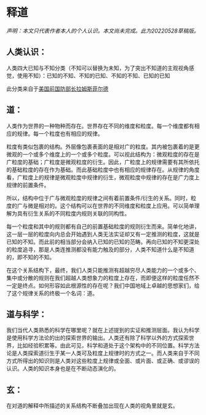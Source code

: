 # 释道

*声明：本文只代表作者本人的个人认识。本文尚未完成。此为20220528草稿版。*

## 人类认识：

人类四大已知与不知分类（不知可以替换为未知，为了突出不知道的主观视角感觉，使用不知）：已知的不知、不知的已知、不知的不知、已知的已知

此分类来自于[美国前国防部长拉姆斯菲尔德](https://zh.wikipedia.org/zh-my/不知之不知)

## 道：

人类作为世界的一种物种而存在。世界存在不同的维度和粒度。每一个维度都有相应的规律。每一个粒度也有相应的规律。

粒度有类似包裹的结构。外层像包裹表面的是相对广的粒度。其内被包裹着的是更微观的一个或多个维度上的一个或多个粒度。可以视此结构为：微观粒度的存在是广粒度的基础；广粒度是微观粒度的衍生。因此，广粒度上的规律需要有其所依托的基础粒度的存在作为基础。而此基础粒度中也有相应的规律存在。从规律的角度看，广粒度上的规律是微观粒度中规律的衍生，微观粒度中规律的存在是广力度上规律的前置条件。

所以，结构中位于广与微观粒度的规律之间有着前置条件/衍生的关系。同时，粒度的广与微是相对的。这个结构可以在世界的不同维度和粒度上应用。可以简单理解为具有衍生关系的不同粒度内规则关联的同构性。

每一个粒度和其中的规则都有自己的前置基础粒度的规则衍生而来。简单化地讲，这一层一层的粒度向内总会开始遇到人类无法实证却又有一定推测的粒度，这就是已知的不知。而此前的相当部分会纳入已知的已知的范畴。再向已知的不知更深处的粒度追寻，那是人类连推测都没有能力触及的部分，人类不知道什么是不知道的，即不知的不知。

在这个关系结构下，最终，我们人类只能推测有超越穷尽人类能力的一个或多个、集中或分散的规则在我们超越人类想象力的粒度上存在，而即便这样的粒度任然不一定是终点。如何形容如此根源性的存在呢？我们中国地域上卓越的思想家们，给了这个规律关系的终极一个名词：道。

## 道与科学：

我们当代人类熟悉的科学在哪里呢？就在上述提到的实证和推测层面。我认为科学是使用科学方法论的出的探索世界的输出。人类还有除了科学以外的方式探索世界，比如经验积累等。由此可见，科学和道处于这个架构中的不同位置。科学方法论是人类探索道衍生于某一人类可及粒度上规律时的方式之一。而人类来自于不同方式所得出的知识则是人类对这些粒度上规律或全面、或片面、或正确、或谬误的认识。人类的知识本身也是在不断动态演化的。

## 玄：

在对道的解释中所描述的关系结构不断叠加出现在人类的视角里就是玄。
